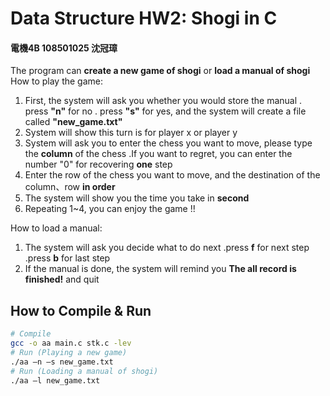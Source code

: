 # Data Structure HW2: Shogi in C
#### 電機4B 108501025 沈冠璋

The program can **create a new game of shogi** or **load a manual of shogi** 
How to play the game:
1. First, the system will ask you whether you would store the manual
. press  **"n"** for no
. press  **"s"** for yes, and the system will create a file called **"new_game.txt"**
2. System will show this turn is for player x or player y
3. System will ask you to enter the chess you want to move, please type the **column** of the chess
.If you want to regret, you can enter the number "0" for recovering **one** step 
4. Enter the row of the chess you want to move, and the destination of the column、row **in order**
5. The system will show you the time you take in **second**
5. Repeating 1~4, you can enjoy the game !!

How to load a manual:
1. The system will ask you decide what to do next
.press **f** for next step
.press **b** for last step
2. If the manual is done, the system will remind you **The all record is finished!** and quit

## How to Compile & Run
```sh
# Compile
gcc -o aa main.c stk.c -lev
# Run (Playing a new game)
./aa –n –s new_game.txt
# Run (Loading a manual of shogi)
./aa –l new_game.txt
```
